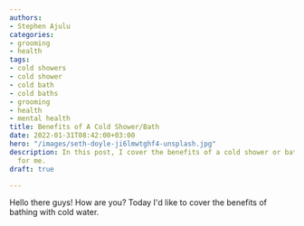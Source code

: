 ```yaml
---
authors:
- Stephen Ajulu
categories:
- grooming
- health
tags:
- cold showers
- cold shower
- cold bath
- cold baths
- grooming
- health
- mental health
title: Benefits of A Cold Shower/Bath
date: 2022-01-31T08:42:00+03:00
hero: "/images/seth-doyle-ji6lmwtghf4-unsplash.jpg"
description: In this post, I cover the benefits of a cold shower or bath. Especially
  for me.
draft: true

---
```

Hello there guys! How are you? Today I'd like to cover the benefits of bathing with cold water.
